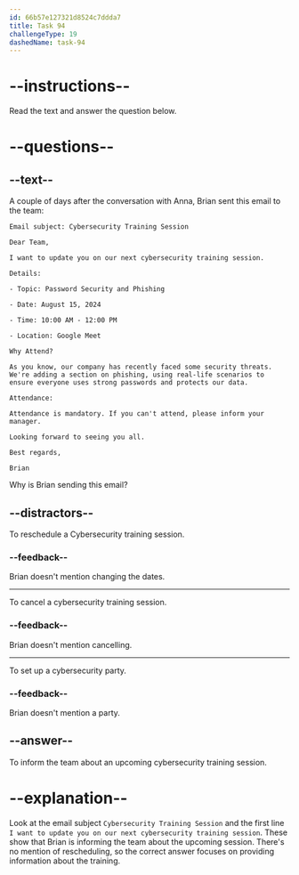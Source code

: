 ```yaml
---
id: 66b57e127321d8524c7ddda7
title: Task 94
challengeType: 19
dashedName: task-94
---
```


<!-- READING -->

# --instructions--

Read the text and answer the question below.

# --questions--

## --text--

A couple of days after the conversation with Anna, Brian sent this email to the team:

`Email subject: Cybersecurity Training Session`

`Dear Team,`

`I want to update you on our next cybersecurity training session.`

`Details:`

`- Topic: Password Security and Phishing`

`- Date: August 15, 2024`

`- Time: 10:00 AM - 12:00 PM`

`- Location: Google Meet`

`Why Attend?`

`As you know, our company has recently faced some security threats. We're adding a section on phishing, using real-life scenarios to ensure everyone uses strong passwords and protects our data.`

`Attendance:`

`Attendance is mandatory. If you can't attend, please inform your manager.`

`Looking forward to seeing you all.`

`Best regards,`

`Brian`

Why is Brian sending this email?

## --distractors--

To reschedule a Cybersecurity training session.

### --feedback--

Brian doesn't mention changing the dates.

---

To cancel a cybersecurity training session.

### --feedback--

Brian doesn't mention cancelling.

---

To set up a cybersecurity party.

### --feedback--

Brian doesn't mention a party.

## --answer--

To inform the team about an upcoming cybersecurity training session.

# --explanation--

Look at the email subject `Cybersecurity Training Session` and the first line `I want to update you on our next cybersecurity training session`. These show that Brian is informing the team about the upcoming session. There's no mention of rescheduling, so the correct answer focuses on providing information about the training.

